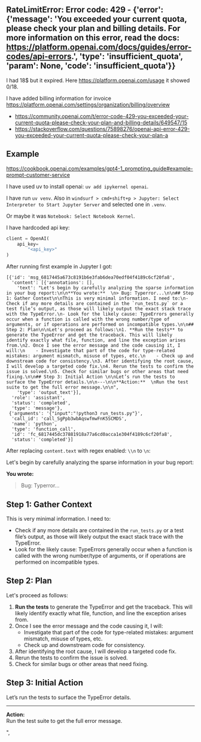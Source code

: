 ## RateLimitError: Error code: 429 - {'error': {'message': 'You exceeded your current quota, please check your plan and billing details. For more information on this error, read the docs: <https://platform.openai.com/docs/guides/error-codes/api-errors>.', 'type': 'insufficient_quota', 'param': None, 'code': 'insufficient_quota'}}

I had 18$ but it expired. Here https://platform.openai.com/usage it showed 0$/18$.

I have added billing information for invoice <https://platform.openai.com/settings/organization/billing/overview>

- <https://community.openai.com/t/error-code-429-you-exceeded-your-current-quota-please-check-your-plan-and-billing-details/649547/15>
- <https://stackoverflow.com/questions/75898276/openai-api-error-429-you-exceeded-your-current-quota-please-check-your-plan-a>

## Example

<https://cookbook.openai.com/examples/gpt4-1_prompting_guide#example-prompt-customer-service>

I have used uv to install openai: `uv add ipykernel openai`.

I have run `uv venv`. Also in `windsurf > cmd+shift+p > Jupyter: Select Interpreter to Start Jupyter Server` and selected one in `.venv`.

Or maybe it was `Notebook: Select Notebook Kernel`.

I have hardcoded api key:

```python
client = OpenAI(
    api_key=
        "<api_key>"
)
```

After running first example in Jupyter I got:

```
[{'id': 'msg_6817445a673c8191b6e3fab6dea70edf04f4189c6cf20fa8',
  'content': [{'annotations': [],
    'text': "Let's begin by carefully analyzing the sparse information in your bug report:\n\n**You wrote:**  \n> Bug: Typerror...\n\n## Step 1: Gather Context\n\nThis is very minimal information. I need to:\n- Check if any more details are contained in the `run_tests.py` or a test file’s output, as those will likely output the exact stack trace with the TypeError.\n- Look for the likely cause: TypeErrors generally occur when a function is called with the wrong number/type of arguments, or if operations are performed on incompatible types.\n\n## Step 2: Plan\n\nLet's proceed as follows:\n1. **Run the tests** to generate the TypeError and get the traceback. This will likely identify exactly what file, function, and line the exception arises from.\n2. Once I see the error message and the code causing it, I will:\n    - Investigate that part of the code for type-related mistakes: argument mismatch, misuse of types, etc.\n    - Check up and downstream code for consistency.\n3. After identifying the root cause, I will develop a targeted code fix.\n4. Rerun the tests to confirm the issue is solved.\n5. Check for similar bugs or other areas that need fixing.\n\n## Step 3: Initial Action \n\nLet’s run the tests to surface the TypeError details.\n\n---\n\n**Action:**  \nRun the test suite to get the full error message.\n\n",
    'type': 'output_text'}],
  'role': 'assistant',
  'status': 'completed',
  'type': 'message'},
 {'arguments': '{"input":"!python3 run_tests.py"}',
  'call_id': 'call_SgPpb3wbAqswfmwFnK5SCMDS',
  'name': 'python',
  'type': 'function_call',
  'id': 'fc_6817445dc37881918a77a6cd0acca1e304f4189c6cf20fa8',
  'status': 'completed'}]
```

After replacing `content.text` with regex enabled: `\\n` to `\n`:

Let's begin by carefully analyzing the sparse information in your bug report:

**You wrote:**  
> Bug: Typerror...

## Step 1: Gather Context

This is very minimal information. I need to:

- Check if any more details are contained in the `run_tests.py` or a test file’s output, as those will likely output the exact stack trace with the TypeError.
- Look for the likely cause: TypeErrors generally occur when a function is called with the wrong number/type of arguments, or if operations are performed on incompatible types.

## Step 2: Plan

Let's proceed as follows:

1. **Run the tests** to generate the TypeError and get the traceback. This will likely identify exactly what file, function, and line the exception arises from.
2. Once I see the error message and the code causing it, I will:
    - Investigate that part of the code for type-related mistakes: argument mismatch, misuse of types, etc.
    - Check up and downstream code for consistency.
3. After identifying the root cause, I will develop a targeted code fix.
4. Rerun the tests to confirm the issue is solved.
5. Check for similar bugs or other areas that need fixing.

## Step 3: Initial Action

Let’s run the tests to surface the TypeError details.

---

**Action:**  
Run the test suite to get the full error message.

",
